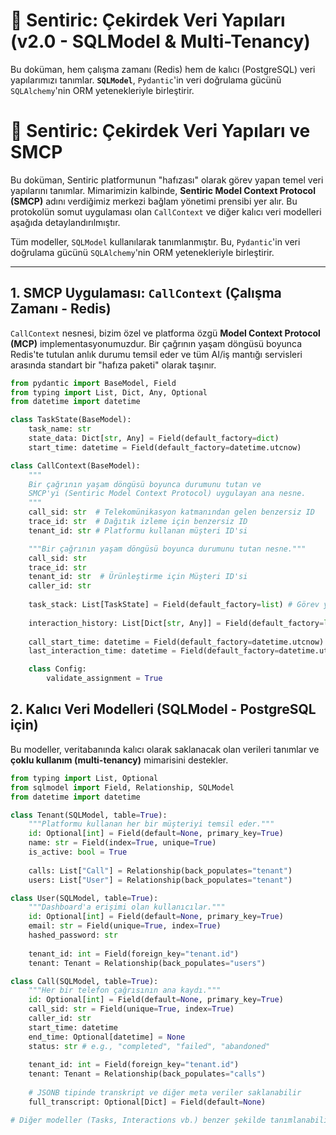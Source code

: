 # 🧬 Sentiric: Çekirdek Veri Yapıları (v2.0 - SQLModel & Multi-Tenancy)

Bu doküman, hem çalışma zamanı (Redis) hem de kalıcı (PostgreSQL) veri yapılarımızı tanımlar. **`SQLModel`**, `Pydantic`'in veri doğrulama gücünü `SQLAlchemy`'nin ORM yetenekleriyle birleştirir.

# 🧬 Sentiric: Çekirdek Veri Yapıları ve SMCP

Bu doküman, Sentiric platformunun "hafızası" olarak görev yapan temel veri yapılarını tanımlar. Mimarimizin kalbinde, **Sentiric Model Context Protocol (SMCP)** adını verdiğimiz merkezi bağlam yönetimi prensibi yer alır. Bu protokolün somut uygulaması olan `CallContext` ve diğer kalıcı veri modelleri aşağıda detaylandırılmıştır.

Tüm modeller, `SQLModel` kullanılarak tanımlanmıştır. Bu, `Pydantic`'in veri doğrulama gücünü `SQLAlchemy`'nin ORM yetenekleriyle birleştirir.

---

## 1. SMCP Uygulaması: `CallContext` (Çalışma Zamanı - Redis)

`CallContext` nesnesi, bizim özel ve platforma özgü **Model Context Protocol (MCP)** implementasyonumuzdur. Bir çağrının yaşam döngüsü boyunca Redis'te tutulan anlık durumu temsil eder ve tüm AI/iş mantığı servisleri arasında standart bir "hafıza paketi" olarak taşınır.

```python
from pydantic import BaseModel, Field
from typing import List, Dict, Any, Optional
from datetime import datetime

class TaskState(BaseModel):
    task_name: str
    state_data: Dict[str, Any] = Field(default_factory=dict)
    start_time: datetime = Field(default_factory=datetime.utcnow)

class CallContext(BaseModel):
    """
    Bir çağrının yaşam döngüsü boyunca durumunu tutan ve
    SMCP'yi (Sentiric Model Context Protocol) uygulayan ana nesne.
    """
    call_sid: str  # Telekomünikasyon katmanından gelen benzersiz ID
    trace_id: str  # Dağıtık izleme için benzersiz ID
    tenant_id: str # Platformu kullanan müşteri ID'si

    """Bir çağrının yaşam döngüsü boyunca durumunu tutan nesne."""
    call_sid: str
    trace_id: str
    tenant_id: str  # Ürünleştirme için Müşteri ID'si
    caller_id: str
    
    task_stack: List[TaskState] = Field(default_factory=list) # Görev yığınını yönetmek için
    
    interaction_history: List[Dict[str, Any]] = Field(default_factory=list)
    
    call_start_time: datetime = Field(default_factory=datetime.utcnow)
    last_interaction_time: datetime = Field(default_factory=datetime.utcnow)

    class Config:
        validate_assignment = True
```

## 2. Kalıcı Veri Modelleri (SQLModel - PostgreSQL için)

Bu modeller, veritabanında kalıcı olarak saklanacak olan verileri tanımlar ve **çoklu kullanım (multi-tenancy)** mimarisini destekler.

```python
from typing import List, Optional
from sqlmodel import Field, Relationship, SQLModel
from datetime import datetime

class Tenant(SQLModel, table=True):
    """Platformu kullanan her bir müşteriyi temsil eder."""
    id: Optional[int] = Field(default=None, primary_key=True)
    name: str = Field(index=True, unique=True)
    is_active: bool = True
    
    calls: List["Call"] = Relationship(back_populates="tenant")
    users: List["User"] = Relationship(back_populates="tenant")

class User(SQLModel, table=True):
    """Dashboard'a erişimi olan kullanıcılar."""
    id: Optional[int] = Field(default=None, primary_key=True)
    email: str = Field(unique=True, index=True)
    hashed_password: str
    
    tenant_id: int = Field(foreign_key="tenant.id")
    tenant: Tenant = Relationship(back_populates="users")

class Call(SQLModel, table=True):
    """Her bir telefon çağrısının ana kaydı."""
    id: Optional[int] = Field(default=None, primary_key=True)
    call_sid: str = Field(unique=True, index=True)
    caller_id: str
    start_time: datetime
    end_time: Optional[datetime] = None
    status: str # e.g., "completed", "failed", "abandoned"
    
    tenant_id: int = Field(foreign_key="tenant.id")
    tenant: Tenant = Relationship(back_populates="calls")
    
    # JSONB tipinde transkript ve diğer meta veriler saklanabilir
    full_transcript: Optional[Dict] = Field(default=None)

# Diğer modeller (Tasks, Interactions vb.) benzer şekilde tanımlanabilir.
```

